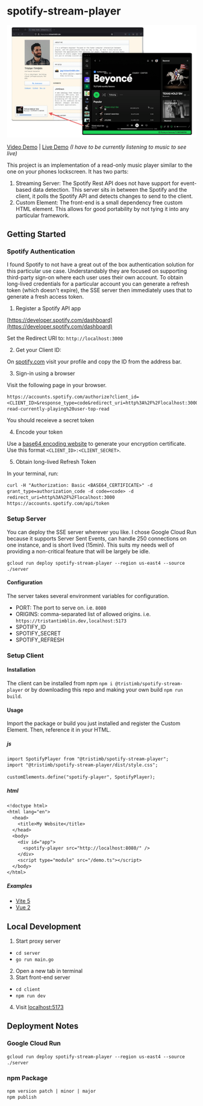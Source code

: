 # spotify-stream-player

![preview](preview.png)

[Video Demo](https://x.com/tatimblin/status/1784282763547615440) | [Live Demo](https://www.tristantimblin.dev/) _(I have to be currently listening to music to see live)_

This project is an implementation of a read-only music player similar to the one on your phones lockscreen. It has two parts:

1. Streaming Server: The Spotify Rest API does not have support for event-based data detection. This server sits in between the Spotify and the client, it polls the Spotify API and detects changes to send to the client.
2. Custom Element: The front-end is a small dependency free custom HTML element. This allows for good portability by not tying it into any particular framework.

## Getting Started

### Spotify Authentication

I found Spotify to not have a great out of the box authentication solution for this particular use case. Understandably they are focused on supporting third-party sign-on where each user uses their own account. To obtain long-lived credentials for a particular account you can generate a refresh token (which doesn't expire), the SSE server then immediately uses that to generate a fresh access token.

1. Register a Spotify API app

[https://developer.spotify.com/dashboard](https://developer.spotify.com/dashboard)

Set the Redirect URI to: `http://localhost:3000`

2. Get your Client ID:

On [spotify.com](https://open.spotify.com/) visit your profile and copy the ID from the address bar.

3. Sign-in using a browser

Visit the following page in your browser.
```
https://accounts.spotify.com/authorize?client_id=<CLIENT_ID>&response_type=code&redirect_uri=http%3A%2F%2Flocalhost:3000&scope=user-read-currently-playing%20user-top-read
```

You should receieve a secret token

4. Encode your token

Use a [base64 encoding website](https://www.base64encode.org/) to generate your encryption certificate. Use this format `<CLIENT_ID>:<CLIENT_SECRET>`.

5. Obtain long-lived Refresh Token

In your terminal, run:
```
curl -H "Authorization: Basic <BASE64_CERTIFICATE>" -d grant_type=authorization_code -d code=<code> -d redirect_uri=http%3A%2F%2Flocalhost:3000 https://accounts.spotify.com/api/token
```

### Setup Server

You can deploy the SSE server wherever you like. I chose Google Cloud Run because it supports Server Sent Events, can handle 250 connections on one instance, and is short lived (15min). This suits my needs well of providing a non-critical feature that will be largely be idle.

```
gcloud run deploy spotify-stream-player --region us-east4 --source ./server
```

#### Configuration

The server takes several environment variables for configuration.

* PORT: The port to serve on. i.e. `8080`
* ORIGINS: comma-separated list of allowed origins. i.e. `https://tristantimblin.dev,localhost:5173`
* SPOTIFY_ID
* SPOTIFY_SECRET
* SPOTIFY_REFRESH

### Setup Client

#### Installation

The client can be installed from npm `npm i @tristimb/spotify-stream-player` or by downloading this repo and making your own build `npm run build`.

#### Usage

Import the package or build you just installed and register the Custom Element. Then, reference it in your HTML.

##### js
```
import SpotifyPlayer from "@tristimb/spotify-stream-player";
import "@tristimb/spotify-stream-player/dist/style.css";

customElements.define("spotify-player", SpotifyPlayer);
```

##### html
```
<!doctype html>
<html lang="en">
  <head>
    <title>My Website</title>
  </head>
  <body>
    <div id="app">
      <spotify-player src="http://localhost:8080/" />
    </div>
    <script type="module" src="/demo.ts"></script>
  </body>
</html>
```

##### Examples
- [Vite 5](https://github.com/tatimblin/spotify-stream-player/blob/main/client/index.html)
- [Vue 2](https://github.com/tatimblin/whois.timblin.io/blob/60f9cc66363fa6f808dfb687637f45456f0ec360/src/components/MusicPlayer.vue)

## Local Development

1. Start proxy server
  * `cd server`
  * `go run main.go`
2. Open a new tab in terminal
3. Start front-end server
  * `cd client`
  * `npm run dev`
4. Visit [localhost:5173](http://localhost:5173/)


## Deployment Notes

### Google Cloud Run

```
gcloud run deploy spotify-stream-player --region us-east4 --source ./server
```

### npm Package

```
npm version patch | minor | major
npm publish
```
